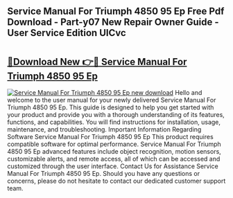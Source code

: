 ## Service Manual For Triumph 4850 95 Ep Free Pdf Download - Part-y07 New Repair Owner Guide - User Service Edition UICvc

# <h2><a href="http://bc7569.oget.top/?id=Service+Manual+For+Triumph+4850+95+Ep">🔗Download New 👉🔴 Service Manual For Triumph 4850 95 Ep</a></h2>

[![Service Manual For Triumph 4850 95 Ep new download](https://i.imgur.com/5g1atiW.png)](http://bc7569.oget.top/?id=Service+Manual+For+Triumph+4850+95+Ep)
Hello and welcome to the user manual for your newly delivered Service Manual For Triumph 4850 95 Ep. This guide is designed to help you get started with your product and provide you with a thorough understanding of its features, functions, and capabilities. You will find instructions for installation, usage, maintenance, and troubleshooting. Important Information Regarding Software Service Manual For Triumph 4850 95 Ep This product requires compatible software for optimal performance. Service Manual For Triumph 4850 95 Ep advanced features include object recognition, motion sensors, customizable alerts, and remote access, all of which can be accessed and customized through the user interface. Contact Us for Assistance Service Manual For Triumph 4850 95 Ep. Should you have any questions or concerns, please do not hesitate to contact our dedicated customer support team.
